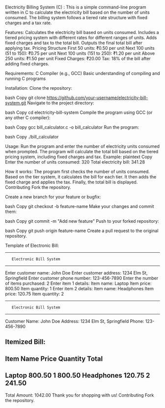 Electricity Billing System (C) :
This is a simple command-line program written in C to calculate the electricity bill based on the number of units consumed. The billing system follows a tiered rate structure with fixed charges and a tax rate.

Features:
Calculates the electricity bill based on units consumed.
Includes a tiered pricing system with different rates for different ranges of units.
Adds fixed charges and tax to the total bill.
Outputs the final total bill after applying tax.
Pricing Structure
First 50 units: ₹0.50 per unit
Next 100 units (51 to 150): ₹0.75 per unit
Next 100 units (151 to 250): ₹1.20 per unit
Above 250 units: ₹1.50 per unit
Fixed Charges: ₹20.00
Tax: 18% of the bill after adding fixed charges.

Requirements:
C Compiler (e.g., GCC)
Basic understanding of compiling and running C programs

Installation:
Clone the repository:

bash
Copy
git clone https://github.com/your-username/electricity-bill-system.git
Navigate to the project directory:

bash
Copy
cd electricity-bill-system
Compile the program using GCC (or any other C compiler):

bash
Copy
gcc bill_calculator.c -o bill_calculator
Run the program:

bash
Copy
./bill_calculator

Usage:
Run the program and enter the number of electricity units consumed when prompted.
The program will calculate the total bill based on the tiered pricing system, including fixed charges and tax.
Example:
plaintext
Copy
Enter the number of units consumed: 320
Total electricity bill: 341.28

How it works:
The program first checks the number of units consumed.
Based on the tier system, it calculates the bill for each tier.
It then adds the fixed charge and applies the tax.
Finally, the total bill is displayed.
Contributing
Fork the repository.

Create a new branch for your feature or bugfix:

bash
Copy
git checkout -b feature-name
Make your changes and commit them:

bash
Copy
git commit -m "Add new feature"
Push to your forked repository:

bash
Copy
git push origin feature-name
Create a pull request to the original repository.

 

 Template of Electronic Bill:
*********************************
       Electronic Bill System    
*********************************

Enter customer name: John Doe
Enter customer address: 1234 Elm St, Springfield
Enter customer phone number: 123-456-7890
Enter the number of items purchased: 2
Enter item 1 details:
Item name: Laptop
Item price: 800.50
Item quantity: 1
Enter item 2 details:
Item name: Headphones
Item price: 120.75
Item quantity: 2

*********************************
       Electronic Bill System    
*********************************

Customer Name: John Doe
Address: 1234 Elm St, Springfield
Phone: 123-456-7890

Itemized Bill:
-------------------------------------------------
Item Name   Price   Quantity   Total
-------------------------------------------------
Laptop      800.50  1          800.50
Headphones  120.75  2          241.50
-------------------------------------------------
Total Amount: 1042.00
Thank you for shopping with us!
Contributing
Fork the repository.
 
 
